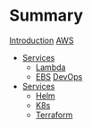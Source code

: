 # Summary

[Introduction](README.md)
[AWS](aws/aws.md)
- [Services]()
  - [Lambda](aws/services/lambda/lambda.md)
  - [EBS](aws/services/ebs/ebs.md)
[DevOps](devops/devops.md)
- [Services]()
  - [Helm](devops/services/helm/helm.md)
  - [K8s](devops/services/k8s/k8s.md)
  - [Terraform](devops/services/terraform/terraform.md)